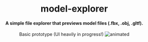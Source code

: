 <h1 align="center">model-explorer</h1>
<h4 align="center">A simple file explorer that previews model files (.fbx, .obj, .gltf).</h4>
<p align="center">
  Basic prototype (UI heavily in progress!)
  <img src="https://user-images.githubusercontent.com/90565423/135189379-24e76bbf-b3c4-4da2-9b2c-bd2464a0e931.gif" alt="animated" />
</p>
